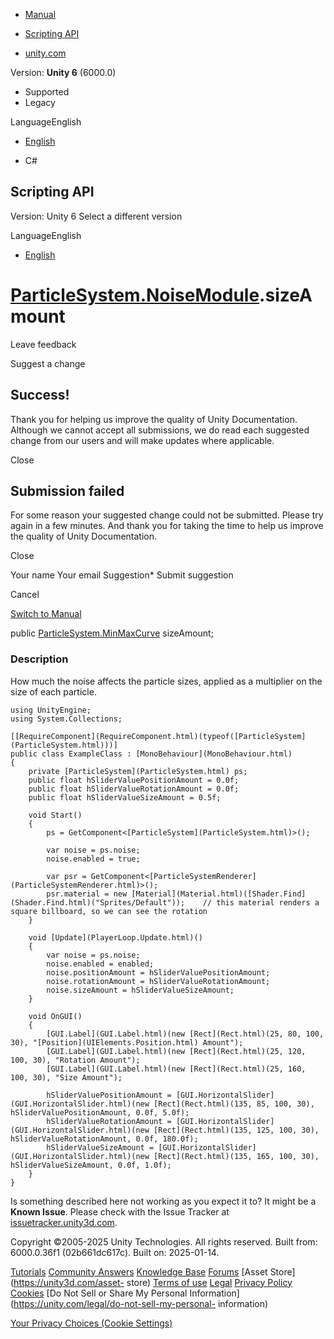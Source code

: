 [ ]()

  * [Manual](../Manual/index.html)
  * [Scripting API](../ScriptReference/index.html)

  * [unity.com](https://unity.com/)

Version: **Unity 6** (6000.0)

  * Supported
  * Legacy

LanguageEnglish

  * [English]()

  * C#

[ ](https://docs.unity3d.com)

## Scripting API

Version: Unity 6 Select a different version

LanguageEnglish

  * [English]()

#  [ParticleSystem.NoiseModule](ParticleSystem.NoiseModule.html).sizeAmount

Leave feedback

Suggest a change

## Success!

Thank you for helping us improve the quality of Unity Documentation. Although
we cannot accept all submissions, we do read each suggested change from our
users and will make updates where applicable.

Close

## Submission failed

For some reason your suggested change could not be submitted. Please <a>try
again</a> in a few minutes. And thank you for taking the time to help us
improve the quality of Unity Documentation.

Close

Your name Your email Suggestion* Submit suggestion

Cancel

[Switch to Manual](../Manual/class-ParticleSystem.html "Go to ParticleSystem
Component in the Manual")

public [ParticleSystem.MinMaxCurve](ParticleSystem.MinMaxCurve.html)
sizeAmount;

### Description

How much the noise affects the particle sizes, applied as a multiplier on the
size of each particle.

    
    
    using UnityEngine;
    using System.Collections;  
      
    [[RequireComponent](RequireComponent.html)(typeof([ParticleSystem](ParticleSystem.html)))]
    public class ExampleClass : [MonoBehaviour](MonoBehaviour.html)
    {
        private [ParticleSystem](ParticleSystem.html) ps;
        public float hSliderValuePositionAmount = 0.0f;
        public float hSliderValueRotationAmount = 0.0f;
        public float hSliderValueSizeAmount = 0.5f;  
      
        void Start()
        {
            ps = GetComponent<[ParticleSystem](ParticleSystem.html)>();  
      
            var noise = ps.noise;
            noise.enabled = true;  
      
            var psr = GetComponent<[ParticleSystemRenderer](ParticleSystemRenderer.html)>();
            psr.material = new [Material](Material.html)([Shader.Find](Shader.Find.html)("Sprites/Default"));    // this material renders a square billboard, so we can see the rotation
        }  
      
        void [Update](PlayerLoop.Update.html)()
        {
            var noise = ps.noise;
            noise.enabled = enabled;
            noise.positionAmount = hSliderValuePositionAmount;
            noise.rotationAmount = hSliderValueRotationAmount;
            noise.sizeAmount = hSliderValueSizeAmount;
        }  
      
        void OnGUI()
        {
            [GUI.Label](GUI.Label.html)(new [Rect](Rect.html)(25, 80, 100, 30), "[Position](UIElements.Position.html) Amount");
            [GUI.Label](GUI.Label.html)(new [Rect](Rect.html)(25, 120, 100, 30), "Rotation Amount");
            [GUI.Label](GUI.Label.html)(new [Rect](Rect.html)(25, 160, 100, 30), "Size Amount");  
      
            hSliderValuePositionAmount = [GUI.HorizontalSlider](GUI.HorizontalSlider.html)(new [Rect](Rect.html)(135, 85, 100, 30), hSliderValuePositionAmount, 0.0f, 5.0f);
            hSliderValueRotationAmount = [GUI.HorizontalSlider](GUI.HorizontalSlider.html)(new [Rect](Rect.html)(135, 125, 100, 30), hSliderValueRotationAmount, 0.0f, 180.0f);
            hSliderValueSizeAmount = [GUI.HorizontalSlider](GUI.HorizontalSlider.html)(new [Rect](Rect.html)(135, 165, 100, 30), hSliderValueSizeAmount, 0.0f, 1.0f);
        }
    }
    

Is something described here not working as you expect it to? It might be a
**Known Issue**. Please check with the Issue Tracker at
[issuetracker.unity3d.com](https://issuetracker.unity3d.com).

Copyright ©2005-2025 Unity Technologies. All rights reserved. Built from:
6000.0.36f1 (02b661dc617c). Built on: 2025-01-14.

[Tutorials](https://unity3d.com/learn) [Community
Answers](https://answers.unity3d.com) [Knowledge
Base](https://support.unity3d.com/hc/en-us)
[Forums](https://forum.unity3d.com) [Asset Store](https://unity3d.com/asset-
store) [Terms of use](https://docs.unity3d.com/Manual/TermsOfUse.html)
[Legal](https://unity.com/legal) [Privacy
Policy](https://unity.com/legal/privacy-policy)
[Cookies](https://unity.com/legal/cookie-policy) [Do Not Sell or Share My
Personal Information](https://unity.com/legal/do-not-sell-my-personal-
information)

[Your Privacy Choices (Cookie Settings)](javascript:void\(0\);)

